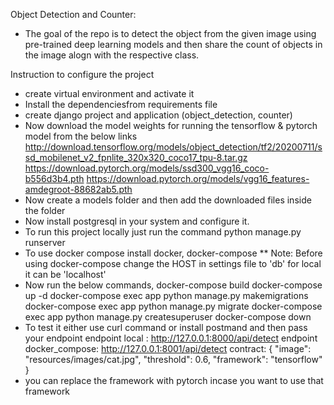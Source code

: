 Object Detection and Counter:

- The goal of the repo is to detect the object from the given image using pre-trained deep learning models and then share the count of objects in the image alogn with the respective class.

Instruction to configure the project
- create virtual environment and activate it
- Install the dependenciesfrom requirements file
- create django project and application (object_detection, counter)
- Now download the model weights for running the tensorflow & pytorch model from the below links
	http://download.tensorflow.org/models/object_detection/tf2/20200711/ssd_mobilenet_v2_fpnlite_320x320_coco17_tpu-8.tar.gz
	https://download.pytorch.org/models/ssd300_vgg16_coco-b556d3b4.pth
	https://download.pytorch.org/models/vgg16_features-amdegroot-88682ab5.pth
- Now create a models folder and then add the downloaded files inside the folder
- Now install postgresql in your system and configure it.
- To run this project locally just run the command 
	python manage.py runserver
- To use docker compose install docker, docker-compose
** Note: Before using docker-compose change the HOST in settings file to 'db' for local it can be 'localhost'
- Now run the below commands,
	docker-compose build
	docker-compose up -d
	docker-compose exec app python manage.py makemigrations
	docker-compose exec app python manage.py migrate
	docker-compose exec app python manage.py createsuperuser
	docker-compose down
- To test it either use curl command or install postmand and then pass your endpoint
	endpoint local : http://127.0.0.1:8000/api/detect
	endpoint docker_compose: http://127.0.0.1:8001/api/detect
	contract:
	{
    "image": "resources/images/cat.jpg",
    "threshold": 0.6,
    "framework": "tensorflow"    
}
- you can replace the framework with pytorch incase you want to use that framework


